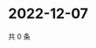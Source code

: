 # 2022-12-07

共 0 条

<!-- BEGIN WEIBO -->
<!-- 最后更新时间 Wed Dec 07 2022 12:00:43 GMT+0800 (China Standard Time) -->

<!-- END WEIBO -->
